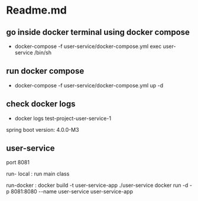 # Readme.md

## go inside docker terminal using docker compose

- docker-compose -f user-service/docker-compose.yml exec user-service /bin/sh

## run docker compose

- docker-compose -f user-service/docker-compose.yml up -d

## check docker logs

- docker logs test-project-user-service-1

spring boot version: 4.0.0-M3

## user-service

port 8081

run- local : run main class

run-docker : docker build -t user-service-app ./user-service
docker run -d -p 8081:8080 --name user-service user-service-app


